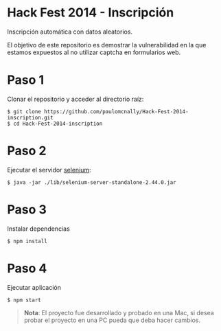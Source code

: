 Hack Fest 2014 - Inscripción
============================

Inscripción automática con datos aleatorios.

El objetivo de este repositorio es demostrar la vulnerabilidad en la que estamos expuestos al no utilizar captcha en formularios web.

# Paso 1

Clonar el repositorio y acceder al directorio raíz:

    $ git clone https://github.com/paulomcnally/Hack-Fest-2014-inscription.git
    $ cd Hack-Fest-2014-inscription

# Paso 2

Ejecutar el servidor [selenium](http://www.seleniumhq.org/):

    $ java -jar ./lib/selenium-server-standalone-2.44.0.jar

# Paso 3
Instalar dependencias

    $ npm install

# Paso 4
Ejecutar aplicación

    $ npm start

> **Nota**: El proyecto fue desarrollado y probado en una Mac, si desea probar el proyecto en una PC pueda que deba hacer cambios.
